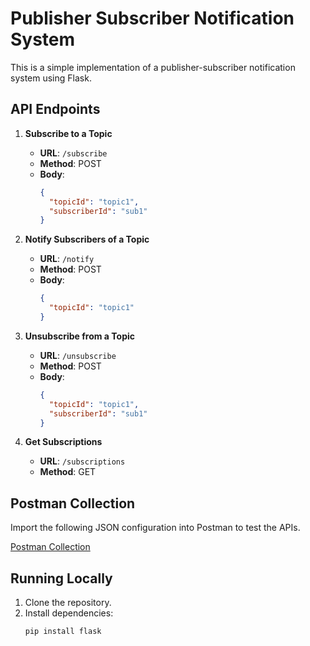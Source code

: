 # Publisher Subscriber Notification System

This is a simple implementation of a publisher-subscriber notification system using Flask.

## API Endpoints

1. **Subscribe to a Topic**
   - **URL**: `/subscribe`
   - **Method**: POST
   - **Body**:
     ```json
     {
       "topicId": "topic1",
       "subscriberId": "sub1"
     }
     ```

2. **Notify Subscribers of a Topic**
   - **URL**: `/notify`
   - **Method**: POST
   - **Body**:
     ```json
     {
       "topicId": "topic1"
     }
     ```

3. **Unsubscribe from a Topic**
   - **URL**: `/unsubscribe`
   - **Method**: POST
   - **Body**:
     ```json
     {
       "topicId": "topic1",
       "subscriberId": "sub1"
     }
     ```

4. **Get Subscriptions**
   - **URL**: `/subscriptions`
   - **Method**: GET

## Postman Collection

Import the following JSON configuration into Postman to test the APIs.

[Postman Collection]([link-to-postman-collection](https://api.postman.com/collections/34666427-1edb9203-55c1-4828-bbe8-37ed9f0023e0?access_key=PMAT-01J05R66J6VKRCAG1JKBW3MCEB))

## Running Locally

1. Clone the repository.
2. Install dependencies:
   ```bash
   pip install flask

